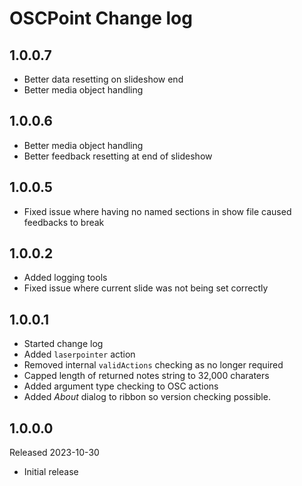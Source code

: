 # OSCPoint Change log

## 1.0.0.7
- Better data resetting on slideshow end
- Better media object handling

## 1.0.0.6

- Better media object handling
- Better feedback resetting at end of slideshow

## 1.0.0.5

- Fixed issue where having no named sections in show file caused feedbacks to break
  
## 1.0.0.2

- Added logging tools
- Fixed issue where current slide was not being set correctly

## 1.0.0.1

- Started change log
- Added `laserpointer` action
- Removed internal `validActions` checking as no longer required
- Capped length of returned notes string to 32,000 charaters
- Added argument type checking to OSC actions
- Added *About* dialog to ribbon so version checking possible.


## 1.0.0.0

Released 2023-10-30

- Initial release
